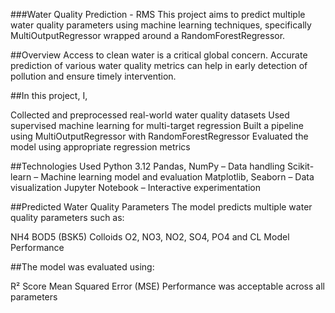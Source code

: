 ###Water Quality Prediction - RMS
This project aims to predict multiple water quality parameters using machine learning techniques, specifically MultiOutputRegressor wrapped around a RandomForestRegressor. 

##Overview
Access to clean water is a critical global concern. Accurate prediction of various water quality metrics can help in early detection of pollution and ensure timely intervention.

##In this project, I,

Collected and preprocessed real-world water quality datasets
Used supervised machine learning for multi-target regression
Built a pipeline using MultiOutputRegressor with RandomForestRegressor
Evaluated the model using appropriate regression metrics


##Technologies Used
Python 3.12
Pandas, NumPy – Data handling
Scikit-learn – Machine learning model and evaluation
Matplotlib, Seaborn – Data visualization
Jupyter Notebook – Interactive experimentation


##Predicted Water Quality Parameters
The model predicts multiple water quality parameters such as:

NH4
BOD5 (BSK5)
Colloids
O2, NO3, NO2, SO4, PO4 and
CL
Model Performance

##The model was evaluated using:

R² Score
Mean Squared Error (MSE)
Performance was acceptable across all parameters



